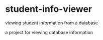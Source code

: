 student-info-viewer
===================

viewing student information from a database


a project for viewing database information
